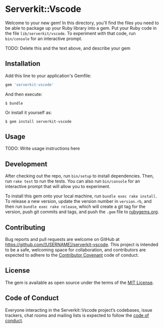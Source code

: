 # Serverkit::Vscode

Welcome to your new gem! In this directory, you'll find the files you need to be able to package up your Ruby library into a gem. Put your Ruby code in the file `lib/serverkit/vscode`. To experiment with that code, run `bin/console` for an interactive prompt.

TODO: Delete this and the text above, and describe your gem

## Installation

Add this line to your application's Gemfile:

```ruby
gem 'serverkit-vscode'
```

And then execute:

    $ bundle

Or install it yourself as:

    $ gem install serverkit-vscode

## Usage

TODO: Write usage instructions here

## Development

After checking out the repo, run `bin/setup` to install dependencies. Then, run `rake test` to run the tests. You can also run `bin/console` for an interactive prompt that will allow you to experiment.

To install this gem onto your local machine, run `bundle exec rake install`. To release a new version, update the version number in `version.rb`, and then run `bundle exec rake release`, which will create a git tag for the version, push git commits and tags, and push the `.gem` file to [rubygems.org](https://rubygems.org).

## Contributing

Bug reports and pull requests are welcome on GitHub at https://github.com/[USERNAME]/serverkit-vscode. This project is intended to be a safe, welcoming space for collaboration, and contributors are expected to adhere to the [Contributor Covenant](http://contributor-covenant.org) code of conduct.

## License

The gem is available as open source under the terms of the [MIT License](https://opensource.org/licenses/MIT).

## Code of Conduct

Everyone interacting in the Serverkit::Vscode project’s codebases, issue trackers, chat rooms and mailing lists is expected to follow the [code of conduct](https://github.com/[USERNAME]/serverkit-vscode/blob/master/CODE_OF_CONDUCT.md).
